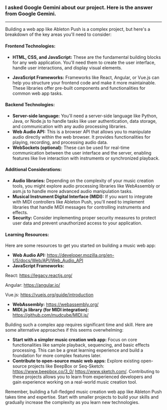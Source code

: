 ### I asked Google Gemini about our project. Here is the answer from Google Gemini.

--- 

Building a web app like Ableton Push is a complex project, but here's a breakdown of the key areas you'll need to consider:


#### Frontend Technologies:

- **HTML, CSS, and JavaScript:**
These are the fundamental building blocks for any web application. You'll need them to create the user interface, handle user interactions, and display visual elements.

- **JavaScript Frameworks:**
Frameworks like React, Angular, or Vue.js can help you structure your frontend code and make it more maintainable. These libraries offer pre-built components and functionalities for common web app tasks.

#### Backend Technologies:

- **Server-side language:** You'll need a server-side language like Python, Java, or Node.js to handle tasks like user authentication, data storage, and communication with any audio processing libraries.
- **Web Audio API:** This is a browser API that allows you to manipulate audio directly within the web browser. It provides functionalities for playing, recording, and processing audio data.
- **WebSockets (optional):** These can be used for real-time communication between the user interface and the server, enabling features like live interaction with instruments or synchronized playback.

#### Additional Considerations:

- **Audio libraries:** Depending on the complexity of your music creation tools, you might explore audio processing libraries like WebAssembly or asm.js to handle more advanced audio manipulation tasks.
- **Musical Instrument Digital Interface (MIDI):** If you want to integrate with MIDI controllers like Ableton Push, you'll need to implement libraries that handle MIDI messages for controlling instruments and effects.
- **Security:** Consider implementing proper security measures to protect user data and prevent unauthorized access to your application.

#### Learning Resources:

Here are some resources to get you started on building a music web app:

- **Web Audio API:** https://developer.mozilla.org/en-US/docs/Web/API/Web_Audio_API
- **JavaScript Frameworks:**

React: https://legacy.reactjs.org/


Angular: https://angular.io/


Vue.js: https://vuejs.org/guide/introduction
- **WebAssembly:** https://webassembly.org/
- **MIDI.js library (for MIDI integration):** https://github.com/mudcube/MIDI.js/



Building such a complex app requires significant time and skill. Here are some alternative approaches if this seems overwhelming:

- **Start with a simpler music creation web app:** Focus on core functionalities like sample playback, sequencing, and basic effects processing. This can be a great learning experience and build a foundation for more complex features later.
- **Contribute to open-source music web apps:** Explore existing open-source projects like BeepBox or Seq-Sketch: https://www.beepbox.co/3_0/ https://www.sketch.com/. Contributing to these projects allows you to learn from experienced developers and gain experience working on a real-world music creation tool.



Remember, building a full-fledged music creation web app like Ableton Push takes time and expertise.  Start with smaller projects to build your skills and gradually increase the complexity as you learn new technologies.